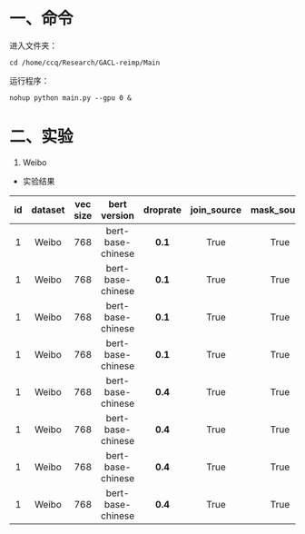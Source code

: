 # 一、命令

进入文件夹：

```shell script
cd /home/ccq/Research/GACL-reimp/Main
```

运行程序：

```shell script
nohup python main.py --gpu 0 &
```

# 二、实验

1. Weibo

- 实验结果

| id | dataset | vec size | bert version | droprate | join_source | mask_source | drop_mask_rate | t | probabilities | hid_feats | out_feats | weight decay | batch size | epsilon | lamda | lamda_ad | test acc | max acc |
| :----: | :----: | :----: | :----: | :----: | :----: | :----: | :----: | :----: | :----: | :----: | :----: | :----: | :----: | :----: | :----: | :----: | :----: | :----: |
| 1 | Weibo | 768 | bert-base-chinese | **0.1** | True | True | 0.15 | **0.3** | **[0.7, 0.2, 0.1]** | 128 | 128 | 0.0001 | 128 | 3 | 0.001 | 0.001 | 0.935±0.004 | 0.941 | 
| 1 | Weibo | 768 | bert-base-chinese | **0.1** | True | True | 0.15 | **0.6** | **[0.7, 0.2, 0.1]** | 128 | 128 | 0.0001 | 128 | 3 | 0.001 | 0.001 | 0.933±0.008 | 0.943 | 
| 1 | Weibo | 768 | bert-base-chinese | **0.1** | True | True | 0.15 | **0.3** | **[0.5, 0.3, 0.2]** | 128 | 128 | 0.0001 | 128 | 3 | 0.001 | 0.001 | 0.935±0.009 | 0.951 | 
| 1 | Weibo | 768 | bert-base-chinese | **0.1** | True | True | 0.15 | **0.6** | **[0.5, 0.3, 0.2]** | 128 | 128 | 0.0001 | 128 | 3 | 0.001 | 0.001 | 0.938±0.006 | 0.944 | 
| 1 | Weibo | 768 | bert-base-chinese | **0.4** | True | True | 0.15 | **0.3** | **[0.7, 0.2, 0.1]** | 128 | 128 | 0.0001 | 128 | 3 | 0.001 | 0.001 | 0.935±0.005 | 0.944 | 
| 1 | Weibo | 768 | bert-base-chinese | **0.4** | True | True | 0.15 | **0.6** | **[0.7, 0.2, 0.1]** | 128 | 128 | 0.0001 | 128 | 3 | 0.001 | 0.001 | 0.940±0.006 | 0.951 | 
| 1 | Weibo | 768 | bert-base-chinese | **0.4** | True | True | 0.15 | **0.3** | **[0.5, 0.3, 0.2]** | 128 | 128 | 0.0001 | 128 | 3 | 0.001 | 0.001 | 0.934±0.005 | 0.944 | 
| 1 | Weibo | 768 | bert-base-chinese | **0.4** | True | True | 0.15 | **0.6** | **[0.5, 0.3, 0.2]** | 128 | 128 | 0.0001 | 128 | 3 | 0.001 | 0.001 | 0.936±0.005 | 0.948 | 
